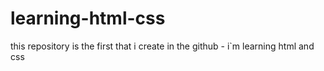 # learning-html-css
this repository is the first that i create in the github - i`m learning html and css
